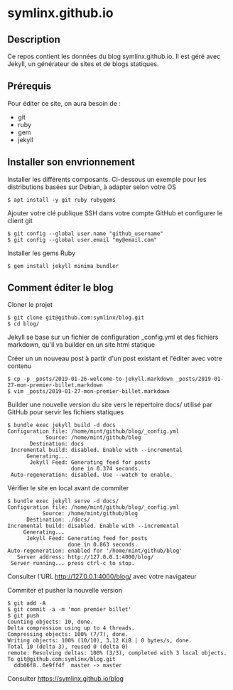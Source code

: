# symlinx.github.io
## Description
Ce repos contient les données du blog symlinx.github.io. Il est géré avec Jekyll, un générateur de sites et de blogs statiques.

## Prérequis

Pour éditer ce site, on aura besoin de :

- git
- ruby
- gem
- jekyll



## Installer son envrionnement 

Installer les différents composants. Ci-dessous un exemple pour les distributions basées sur Debian, à adapter selon votre OS
```
$ apt install -y git ruby rubygems
``` 
Ajouter votre clé publique SSH dans votre compte GitHub et configurer le client git
```
$ git config --global user.name "github_username"
$ git config --global user.email "my@email.com"
```
Installer les gems Ruby
```
$ gem install jekyll minima bundler
```

## Comment éditer le blog

Cloner le projet
```
$ git clone git@github.com:symlinx/blog.git
$ cd blog/
```
Jekyll se base sur un fichier de configuration _config.yml et des fichiers markdown, qu'il va builder en un site html statique 

Créer un un nouveau post à partir d'un post existant et l'éditer avec votre contenu
```
$ cp -p _posts/2019-01-26-welcome-to-jekyll.markdown _posts/2019-01-27-mon-premier-billet.markdown
$ vim _posts/2019-01-27-mon-premier-billet.markdown
```

Builder une nouvelle version du site vers le répertoire docs/ utilisé par GitHub pour servir les fichiers statiques
```
$ bundle exec jekyll build -d docs
Configuration file: /home/mint/github/blog/_config.yml
            Source: /home/mint/github/blog
       Destination: docs
 Incremental build: disabled. Enable with --incremental
      Generating... 
       Jekyll Feed: Generating feed for posts
                    done in 0.374 seconds.
 Auto-regeneration: disabled. Use --watch to enable.
 ```
Vérifier le site en local avant de commiter
 ```
$ bundle exec jekyll serve -d docs/
Configuration file: /home/mint/github/blog/_config.yml
            Source: /home/mint/github/blog
       Destination: ./docs/
 Incremental build: disabled. Enable with --incremental
      Generating... 
       Jekyll Feed: Generating feed for posts
                    done in 0.863 seconds.
 Auto-regeneration: enabled for '/home/mint/github/blog'
    Server address: http://127.0.0.1:4000/blog/
  Server running... press ctrl-c to stop.

 ```
Consulter l'URL http://127.0.0.1:4000/blog/ avec votre navigateur

Commiter et pusher la nouvelle version
 ```
 $ git add -A
 $ git commit -a -m 'mon premier billet'
 $ git push
 Counting objects: 10, done.
Delta compression using up to 4 threads.
Compressing objects: 100% (7/7), done.
Writing objects: 100% (10/10), 3.12 KiB | 0 bytes/s, done.
Total 10 (delta 3), reused 0 (delta 0)
remote: Resolving deltas: 100% (3/3), completed with 3 local objects.
To git@github.com:symlinx/blog.git
   ddb06f8..6e9ff4f  master -> master
```
Consulter https://symlinx.github.io/blog
